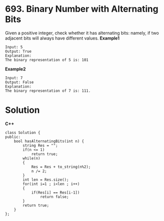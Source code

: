 # 693. Binary Number with Alternating Bits
Given a positive integer, check whether it has alternating bits: namely, if two adjacent bits will always have different values.
**Example1**
```
Input: 5
Output: True
Explanation:
The binary representation of 5 is: 101
```
**Example2**
```
Input: 7
Output: False
Explanation:
The binary representation of 7 is: 111.
```

# Solution
**C++**
```
class Solution {
public:
    bool hasAlternatingBits(int n) {
        string Res = "";
        if(n <= 1)
            return true;
        while(n)
        {
            Res = Res + to_string(n%2);
            n /= 2;
        }
        int len = Res.size();
        for(int i=1 ; i<len ; i++)
        {
            if(Res[i] == Res[i-1])
                return false;
        }
        return true;
    }
};
```
